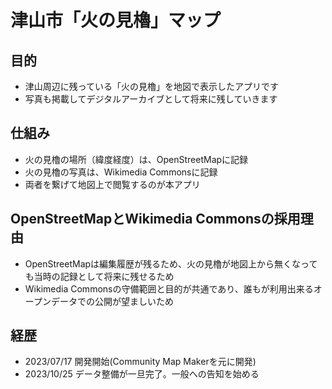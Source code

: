# 津山市「火の見櫓」マップ
## 目的
* 津山周辺に残っている「火の見櫓」を地図で表示したアプリです
* 写真も掲載してデジタルアーカイブとして将来に残していきます

## 仕組み
* 火の見櫓の場所（緯度経度）は、OpenStreetMapに記録
* 火の見櫓の写真は、Wikimedia Commonsに記録
* 両者を繋げて地図上で閲覧するのが本アプリ

## OpenStreetMapとWikimedia Commonsの採用理由
* OpenStreetMapは編集履歴が残るため、火の見櫓が地図上から無くなっても当時の記録として将来に残せるため
* Wikimedia Commonsの守備範囲と目的が共通であり、誰もが利用出来るオープンデータでの公開が望ましいため

## 経歴
* 2023/07/17 開発開始(Community Map Makerを元に開発)
* 2023/10/25 データ整備が一旦完了。一般への告知を始める
